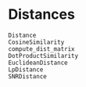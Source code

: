 # Distances

```@docs
Distance
CosineSimilarity
compute_dist_matrix
DotProductSimilarity
EuclideanDistance
LpDistance
SNRDistance
```